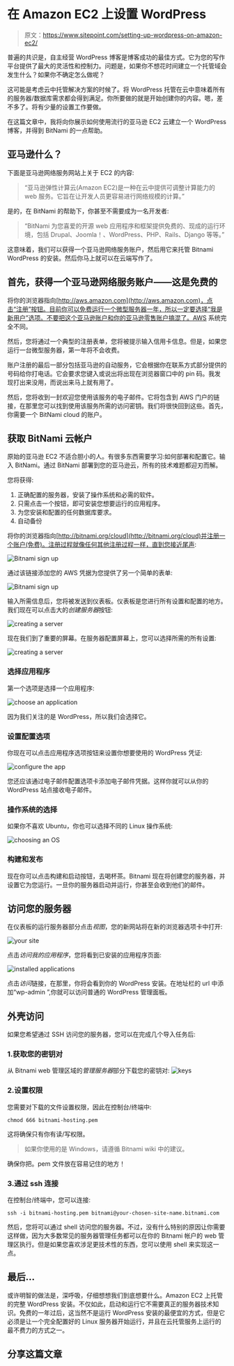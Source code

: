 # 在 Amazon EC2 上设置 WordPress

> 原文：<https://www.sitepoint.com/setting-up-wordpress-on-amazon-ec2/>

普遍的共识是，自主经营 WordPress 博客是博客成功的最佳方式。它为您的写作平台提供了最大的灵活性和控制力。问题是，如果你不想花时间建立一个托管域会发生什么？如果你不确定怎么做呢？

这可能是考虑云中托管解决方案的时候了。将 WordPress 托管在云中意味着所有的服务器/数据库需求都会得到满足。你所要做的就是开始创建你的内容。嗯，差不多了。将有少量的设置工作要做。

在这篇文章中，我将向你展示如何使用流行的亚马逊 EC2 云建立一个 WordPress 博客，并得到 BitNami 的一点帮助。

## 亚马逊什么？

下面是亚马逊网络服务网站上关于 EC2 的内容:

> “亚马逊弹性计算云(Amazon EC2)是一种在云中提供可调整计算能力的 web 服务。它旨在让开发人员更容易进行网络规模的计算。”

是的，在 BitNami 的帮助下，你甚至不需要成为一名开发者:

> “BitNami 为您喜爱的开源 web 应用程序和框架提供免费的、现成的运行环境，包括 Drupal、Joomla！、WordPress、PHP、Rails、Django 等等。”

这意味着，我们可以获得一个亚马逊网络服务账户，然后用它来托管 Bitnami WordPress 的安装。然后你马上就可以在云端写作了。

## 首先，获得一个亚马逊网络服务账户——这是免费的

将你的浏览器指向[http://aws.amazon.com](http://aws.amazon.com)，点击“注册”按钮。目前你可以免费运行一个微型服务器一年，所以一定要选择“我是新用户”选项。不要把这个亚马逊账户和你的亚马逊零售账户搞混了。AWS 系统完全不同。

然后，您将通过一个典型的注册表单，您将被提示输入信用卡信息。但是，如果您运行一台微型服务器，第一年将不会收费。

账户注册的最后一部分包括亚马逊的自动服务，它会根据你在联系方式部分提供的号码给你打电话。它会要求您键入或说出将出现在浏览器窗口中的 pin 码。我发现打出来没用，而说出来马上就有用了。

然后，您将收到一封欢迎您使用该服务的电子邮件。它将包含到 AWS 门户的链接，在那里您可以找到使用该服务所需的访问密钥。我们将很快回到这些。首先，你需要一个 BitNami cloud 的账户。

## 获取 BitNami 云帐户

原始的亚马逊 EC2 不适合胆小的人。有很多东西需要学习:如何部署和配置它。输入 BitNami。通过 BitNami 部署到您的亚马逊云，所有的技术难题都迎刃而解。

您将获得:

1.  正确配置的服务器，安装了操作系统和必需的软件。
2.  只需点击一个按钮，即可安装您想要运行的应用程序。
3.  为您安装和配置的任何数据库要求。
4.  自动备份

将你的浏览器指向[http://bitnami.org/cloud](http://bitnami.org/cloud)并注册一个账户(免费)。注册过程就像任何其他注册过程一样，直到您接近尾声:

![Bitnami sign up](img/cf775b1b29f8e08787f4528423c3f471.png)

通过该链接添加您的 AWS 凭据为您提供了另一个简单的表单:

![Bitnami sign up](img/4a6b1443d65ec59f1cc3b98fb5a03301.png)

输入所需信息后，您将被发送到仪表板。仪表板是您进行所有设置和配置的地方。我们现在可以点击大的*创建服务器*按钮:

![creating a server](img/dee6e5b44b7fbfd65d0da8e16212dbe5.png)

现在我们到了重要的屏幕。在服务器配置屏幕上，您可以选择所需的所有设置:

![creating a server](img/d3961803fb2fb20db64111f4cce4dd20.png)

### 选择应用程序

第一个选项是选择一个应用程序:

![choose an application](img/16c1538dfa119fdf384ef1271666876f.png)

因为我们关注的是 WordPress，所以我们会选择它。

### 设置配置选项

你现在可以点击应用程序选项按钮来设置你想要使用的 WordPress 凭证:

![configure the app](img/85572486e853e96d2604debebbcad34b.png)

您还应该通过电子邮件配置选项卡添加电子邮件凭据。这样你就可以从你的 WordPress 站点接收电子邮件。

### 操作系统的选择

如果你不喜欢 Ubuntu，你也可以选择不同的 Linux 操作系统:

![choosing an OS](img/94a583c42a0c23d7e553520e3fdc79d7.png)

### 构建和发布

现在你可以点击构建和启动按钮，去喝杯茶。Bitnami 现在将创建您的服务器，并设置它为您运行。一旦你的服务器启动并运行，你甚至会收到他们的邮件。

## 访问您的服务器

在仪表板的运行服务器部分点击*视图*，您的新网站将在新的浏览器选项卡中打开:

![your site](img/10ba178de5d843a8881c5c7c3f6d3dd9.png)

点击*访问我的应用程序*，您将看到已安装的应用程序页面:

![installed applications](img/5cef9950477889f08fe972eac2e1763c.png)

点击*访问*链接，在那里，你将会看到你的 WordPress 安装。在地址栏的 url 中添加“wp-admin ”,你就可以访问普通的 WordPress 管理面板。

## 外壳访问

如果您希望通过 SSH 访问您的服务器，您可以在完成几个导入任务后:

### 1.获取您的密钥对

从 Bitnami web 管理区域的*管理服务器*部分下载您的密钥对:
![keys](img/d27d93a14569c953dd4e44b7e5e67483.png)

### 2.设置权限

您需要对下载的文件设置权限，因此在控制台/终端中:

```
chmod 666 bitnami-hosting.pem
```

这将确保只有你有读/写权限。

> 如果你使用的是 Windows，请遵循 Bitnami wiki 中的建议。

确保你把。pem 文件放在容易记住的地方！

### 3.通过 ssh 连接

在控制台/终端中，您可以连接:

```
ssh -i bitnami-hosting.pem bitnami@your-chosen-site-name.bitnami.com
```

然后，您将可以通过 shell 访问您的服务器。不过，没有什么特别的原因让你需要这样做，因为大多数常见的服务器管理任务都可以在你的 Bitnami 帐户的 web 管理区执行。但是如果您喜欢涉足更技术性的东西，您可以使用 shell 来实现这一点。

## 最后…

或许明智的做法是，深呼吸，仔细想想我们到底想要什么。Amazon EC2 上托管的完整 WordPress 安装。不仅如此，启动和运行它不需要真正的服务器技术知识。免费的一年过后，这当然不是运行 WordPress 安装的最便宜的方式，但是它必须是让一个完全配置好的 Linux 服务器开始运行，并且在云托管服务上运行的最不费力的方式之一。

## 分享这篇文章